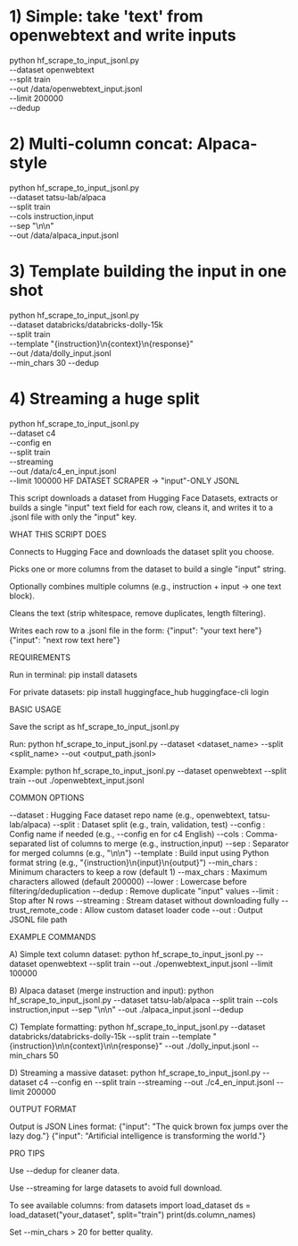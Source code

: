 # 1) Simple: take 'text' from openwebtext and write inputs
python hf_scrape_to_input_jsonl.py \
  --dataset openwebtext \
  --split train \
  --out /data/openwebtext_input.jsonl \
  --limit 200000 \
  --dedup

# 2) Multi-column concat: Alpaca-style
python hf_scrape_to_input_jsonl.py \
  --dataset tatsu-lab/alpaca \
  --split train \
  --cols instruction,input \
  --sep "\n\n" \
  --out /data/alpaca_input.jsonl

# 3) Template building the input in one shot
python hf_scrape_to_input_jsonl.py \
  --dataset databricks/databricks-dolly-15k \
  --split train \
  --template "{instruction}\n{context}\n{response}" \
  --out /data/dolly_input.jsonl \
  --min_chars 30 --dedup

# 4) Streaming a huge split
python hf_scrape_to_input_jsonl.py \
  --dataset c4 \
  --config en \
  --split train \
  --streaming \
  --out /data/c4_en_input.jsonl \
  --limit 100000
HF DATASET SCRAPER → "input"-ONLY JSONL

This script downloads a dataset from Hugging Face Datasets, extracts or builds a single "input" text field for each row, cleans it, and writes it to a .jsonl file with only the "input" key.

WHAT THIS SCRIPT DOES

Connects to Hugging Face and downloads the dataset split you choose.

Picks one or more columns from the dataset to build a single "input" string.

Optionally combines multiple columns (e.g., instruction + input → one text block).

Cleans the text (strip whitespace, remove duplicates, length filtering).

Writes each row to a .jsonl file in the form:
{"input": "your text here"}
{"input": "next row text here"}

REQUIREMENTS

Run in terminal:
pip install datasets

For private datasets:
pip install huggingface_hub
huggingface-cli login

BASIC USAGE

Save the script as hf_scrape_to_input_jsonl.py

Run:
python hf_scrape_to_input_jsonl.py --dataset <dataset_name> --split <split_name> --out <output_path.jsonl>

Example:
python hf_scrape_to_input_jsonl.py --dataset openwebtext --split train --out ./openwebtext_input.jsonl

COMMON OPTIONS

--dataset : Hugging Face dataset repo name (e.g., openwebtext, tatsu-lab/alpaca)
--split : Dataset split (e.g., train, validation, test)
--config : Config name if needed (e.g., --config en for c4 English)
--cols : Comma-separated list of columns to merge (e.g., instruction,input)
--sep : Separator for merged columns (e.g., "\n\n")
--template : Build input using Python format string (e.g., "{instruction}\n{input}\n{output}")
--min_chars : Minimum characters to keep a row (default 1)
--max_chars : Maximum characters allowed (default 200000)
--lower : Lowercase before filtering/deduplication
--dedup : Remove duplicate "input" values
--limit : Stop after N rows
--streaming : Stream dataset without downloading fully
--trust_remote_code : Allow custom dataset loader code
--out : Output JSONL file path

EXAMPLE COMMANDS

A) Simple text column dataset:
python hf_scrape_to_input_jsonl.py --dataset openwebtext --split train --out ./openwebtext_input.jsonl --limit 100000

B) Alpaca dataset (merge instruction and input):
python hf_scrape_to_input_jsonl.py --dataset tatsu-lab/alpaca --split train --cols instruction,input --sep "\n\n" --out ./alpaca_input.jsonl --dedup

C) Template formatting:
python hf_scrape_to_input_jsonl.py --dataset databricks/databricks-dolly-15k --split train --template "{instruction}\n\n{context}\n\n{response}" --out ./dolly_input.jsonl --min_chars 50

D) Streaming a massive dataset:
python hf_scrape_to_input_jsonl.py --dataset c4 --config en --split train --streaming --out ./c4_en_input.jsonl --limit 200000

OUTPUT FORMAT

Output is JSON Lines format:
{"input": "The quick brown fox jumps over the lazy dog."}
{"input": "Artificial intelligence is transforming the world."}

PRO TIPS

Use --dedup for cleaner data.

Use --streaming for large datasets to avoid full download.

To see available columns:
from datasets import load_dataset
ds = load_dataset("your_dataset", split="train")
print(ds.column_names)

Set --min_chars > 20 for better quality.
